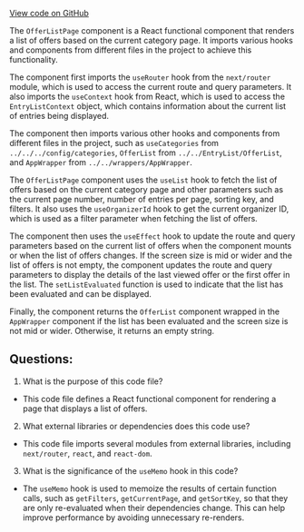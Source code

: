 [View code on GitHub](https://github.com/technologiestiftung/kulturdaten-frontend/blob/master/components/pages/offer/list.tsx)

The `OfferListPage` component is a React functional component that renders a list of offers based on the current category page. It imports various hooks and components from different files in the project to achieve this functionality.

The component first imports the `useRouter` hook from the `next/router` module, which is used to access the current route and query parameters. It also imports the `useContext` hook from React, which is used to access the `EntryListContext` object, which contains information about the current list of entries being displayed.

The component then imports various other hooks and components from different files in the project, such as `useCategories` from `../../../config/categories`, `OfferList` from `../../EntryList/OfferList`, and `AppWrapper` from `../../wrappers/AppWrapper`.

The `OfferListPage` component uses the `useList` hook to fetch the list of offers based on the current category page and other parameters such as the current page number, number of entries per page, sorting key, and filters. It also uses the `useOrganizerId` hook to get the current organizer ID, which is used as a filter parameter when fetching the list of offers.

The component then uses the `useEffect` hook to update the route and query parameters based on the current list of offers when the component mounts or when the list of offers changes. If the screen size is mid or wider and the list of offers is not empty, the component updates the route and query parameters to display the details of the last viewed offer or the first offer in the list. The `setListEvaluated` function is used to indicate that the list has been evaluated and can be displayed.

Finally, the component returns the `OfferList` component wrapped in the `AppWrapper` component if the list has been evaluated and the screen size is not mid or wider. Otherwise, it returns an empty string.
## Questions: 
 1. What is the purpose of this code file?
- This code file defines a React functional component for rendering a page that displays a list of offers.

2. What external libraries or dependencies does this code use?
- This code file imports several modules from external libraries, including `next/router`, `react`, and `react-dom`.

3. What is the significance of the `useMemo` hook in this code?
- The `useMemo` hook is used to memoize the results of certain function calls, such as `getFilters`, `getCurrentPage`, and `getSortKey`, so that they are only re-evaluated when their dependencies change. This can help improve performance by avoiding unnecessary re-renders.